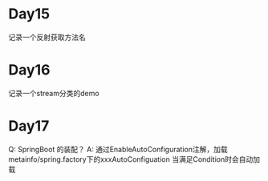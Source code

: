 # Day15
记录一个反射获取方法名

# Day16
记录一个stream分类的demo

# Day17 
Q: SpringBoot 的装配？
A: 通过EnableAutoConfiguration注解，加载
metainfo/spring.factory下的xxxAutoConfiguation
当满足Condition时会自动加载

